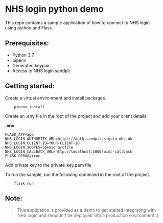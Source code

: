 # NHS login python demo 

This repo contains a sample application of how to connect to NHS login using python and Flask.

## Prerequisites:

 - Python 3.7
 - pipenv
 - Generated keypair
 - Access to NHS login sandpit

## Getting started:

Create a virtual environment and install packages.
```
    pipenv install
```

Create an .env file in the root of the project and add your client details.

**.env**
```
FLASK_APP=app
NHS_LOGIN_AUTHORITY_URL=https://auth.sandpit.signin.nhs.uk
NHS_LOGIN_CLIENT_ID=YOUR-CLIENT-ID
NHS_LOGIN_SCOPES=openid profile
NHS_LOGIN_CALLBACK_URL=http://localhost:5000/oidc-callback
FLASK_DEBUG=true
```

Add private key to the private_key.pem file

To run the sample, run the following command in the root of the project.
```
    flask run
```

## Note:
> This application is provided as a demo to get started integrating with NHS login and shouldn't be deployed into a production environment :)
